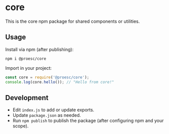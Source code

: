 # core

This is the core npm package for shared components or utilities.

## Usage

Install via npm (after publishing):

```
npm i @proesc/core
```

Import in your project:

```js
const core = require('@proesc/core');
console.log(core.hello()); // "Hello from core!"
```

## Development

- Edit `index.js` to add or update exports.
- Update `package.json` as needed.
- Run `npm publish` to publish the package (after configuring npm and your scope).
